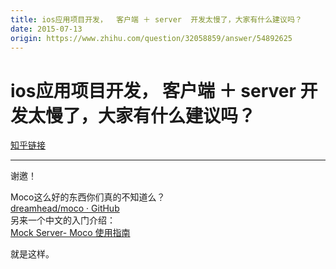 ```yaml
---
title: ios应用项目开发，  客户端 ＋ server  开发太慢了，大家有什么建议吗？
date: 2015-07-13
origin: https://www.zhihu.com/question/32058859/answer/54892625
---
```

# ios应用项目开发，  客户端 ＋ server  开发太慢了，大家有什么建议吗？

[知乎链接](https://www.zhihu.com/question/32058859/answer/54892625)

---------

<span class="RichText ztext CopyrightRichText-richText" itemprop="text"><p>谢邀！</p><p>Moco这么好的东西你们真的不知道么？<br><a href="https://link.zhihu.com/?target=https%3A//github.com/dreamhead/moco" class=" wrap external" target="_blank" rel="nofollow noreferrer">dreamhead/moco · GitHub</a><br>另来一个中文的入门介绍：<br><a href="https://link.zhihu.com/?target=http%3A//www.coderli.com/mock-server-moco-guide/" class=" wrap external" target="_blank" rel="nofollow noreferrer">Mock Server- Moco  使用指南</a></p>就是这样。</span>